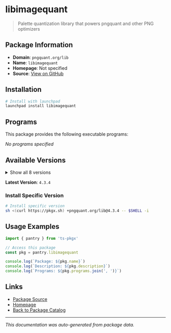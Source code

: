 # libimagequant

> Palette quantization library that powers pngquant and other PNG optimizers

## Package Information

- **Domain**: `pngquant.org/lib`
- **Name**: `libimagequant`
- **Homepage**: Not specified
- **Source**: [View on GitHub](https://github.com/pkgxdev/pantry/tree/main/projects/pngquant.org/lib/package.yml)

## Installation

```bash
# Install with launchpad
launchpad install libimagequant
```

## Programs

This package provides the following executable programs:

*No programs specified*

## Available Versions

<details>
<summary>Show all 8 versions</summary>

- `4.3.4`, `4.3.3`, `4.3.2`, `4.3.1`, `4.3.0`
- `4.2.2`, `4.2.1`, `4.2.0`

</details>

**Latest Version**: `4.3.4`

### Install Specific Version

```bash
# Install specific version
sh <(curl https://pkgx.sh) +pngquant.org/lib@4.3.4 -- $SHELL -i
```

## Usage Examples

```typescript
import { pantry } from 'ts-pkgx'

// Access this package
const pkg = pantry.libimagequant

console.log(`Package: ${pkg.name}`)
console.log(`Description: ${pkg.description}`)
console.log(`Programs: ${pkg.programs.join(', ')}`)
```

## Links

- [Package Source](https://github.com/pkgxdev/pantry/tree/main/projects/pngquant.org/lib/package.yml)
- [Homepage](#)
- [Back to Package Catalog](../package-catalog.md)

---

*This documentation was auto-generated from package data.*
